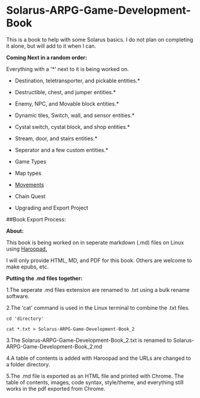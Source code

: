 # Solarus-ARPG-Game-Development-Book
This is a book to help with some Solarus basics. I do not plan on completing it alone, but will add to it when I can.

**Coming Next in a random order:**

Everything with a '*' next to it is being worked on.

- Destination, teletransporter, and pickable entities.*

- Destructible, chest, and jumper entities.*

- Enemy, NPC, and Movable block entities.*

- Dynamic tiles, Switch, wall, and sensor entities.*

- Cystal switch, cystal block, and shop entities.*

- Stream, door, and stairs entities.*

- Seperator and a few custom entities.*

- Game Types

- Map types

- [Movements](https://github.com/Zefk/Solarus-ARPG-Game-Development-Book_2/issues/6)

- Chain Quest

- Upgrading and Export Project

##Book Export Process:

**About:**

This book is being worked on in seperate markdown (.md) files on Linux using [Haroopad.](http://pad.haroopress.com/user.html)

I will only provide HTML, MD, and PDF for this book. Others are welcome to make epubs, etc.

**Putting the .md files together:**

1.The seperate .md files extension are renamed to .txt using a bulk rename software. 

2.The 'cat' command is used in the Linux terminal to combine the .txt files.

`cd 'directory'`

`cat *.txt > Solarus-ARPG-Game-Development-Book_2`

3.The Solarus-ARPG-Game-Development-Book_2.txt is renamed to Solarus-ARPG-Game-Development-Book_2.md

4.A table of contents is added with Haroopad and the URLs are changed to a folder directory.

5.The .md file is exported as an HTML file and printed with Chrome. The table of contents, images, code syntax, style/theme, and everything still works in the pdf exported from Chrome.
